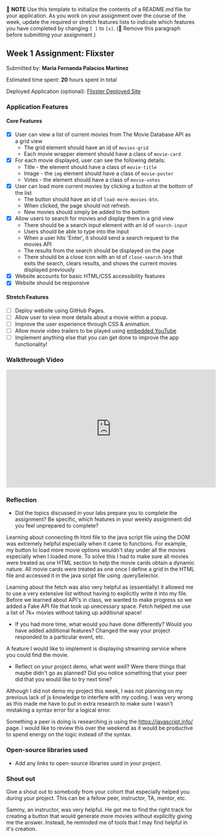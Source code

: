 📝 **NOTE** Use this template to initialize the contents of a README.md file for your application. As you work on your assignment over the course of the week, update the required or stretch features lists to indicate which features you have completed by changing `[ ]` to `[x]`. (🚫 Remove this paragraph before submitting your assignment.)

## Week 1 Assignment: Flixster

Submitted by: **Maria Fernanda Palacios Martinez**

Estimated time spent: **20** hours spent in total

Deployed Application (optional): [Flixster Deployed Site](ADD_LINK_HERE)

### Application Features

#### Core Features

- [x] User can view a list of current movies from The Movie Database API as a grid view
  - The grid element should have an id of `movies-grid`
  - Each movie wrapper element should have a class of `movie-card`
- [x] For each movie displayed, user can see the following details:
  - Title - the element should have a class of `movie-title`
  - Image - the `img` element should have a class of `movie-poster`
  - Votes - the element should have a class of `movie-votes`
- [x] User can load more current movies by clicking a button at the bottom of the list
  - The button should have an id of `load-more-movies-btn`.
  - When clicked, the page should not refresh.
  - New movies should simply be added to the bottom
- [x] Allow users to search for movies and display them in a grid view
  - There should be a search input element with an id of `search-input`
  - Users should be able to type into the input
  - When a user hits 'Enter', it should send a search request to the movies API
  - The results from the search should be displayed on the page
  - There should be a close icon with an id of `close-search-btn` that exits the search, clears results, and shows the current movies displayed previously
- [x] Website accounts for basic HTML/CSS accessibility features
- [x] Website should be responsive

#### Stretch Features

- [ ] Deploy website using GitHub Pages.
- [ ] Allow user to view more details about a movie within a popup.
- [ ] Improve the user experience through CSS & animation.
- [ ] Allow movie video trailers to be played using [embedded YouTube](https://support.google.com/youtube/answer/171780?hl=en)
- [ ] Implement anything else that you can get done to improve the app functionality!

### Walkthrough Video

<iframe width="560" height="315" src="https://www.youtube.com/embed/ZO-yu8E5C34" title="YouTube video player" frameborder="0" allow="accelerometer; autoplay; clipboard-write; encrypted-media; gyroscope; picture-in-picture; web-share" allowfullscreen></iframe>

### Reflection

- Did the topics discussed in your labs prepare you to complete the assignment? Be specific, which features in your weekly assignment did you feel unprepared to complete?

Learning about connecting th html file to the java script file using the DOM was extremely helpful especially when it came to functions. For example, my button to load more movie options wouldn't stay under all the movies especially when I loaded more. To solve this I had to make sure all movies were treated as one HTML section to help the movie cards obtain a dynamic nature. All movie cards were treated as one once I define a grid in the HTML file and accessed it in the java script file using .querySelector.

Learning about the fetch was also very helpful as (essentially) it allowed me to use a very extensive list without having to explicitly write it into my file. Before we learned about API's in class, we wanted to make progress so we added a Fake API file that took up unecessary space. Fetch helped me use a list of 7k+ movies without taking up additional space!

- If you had more time, what would you have done differently? Would you have added additional features? Changed the way your project responded to a particular event, etc.
  
A feature I would like to implement is displaying streaming service where you could find the movie.

- Reflect on your project demo, what went well? Were there things that maybe didn't go as planned? Did you notice something that your peer did that you would like to try next time?

Although I did not demo my project this week, I was not planning on my previous lack of js knowledge to interfere with my coding. I was very wrong as this made me have to put in extra research to make sure I wasn't mistaking a syntax error for a logical error.

Something a peer is doing is researching js using the https://javascript.info/ page. I would like to review this over the weekend as it would be productive to spend energy on the logic instead of the syntax.

### Open-source libraries used

- Add any links to open-source libraries used in your project.

### Shout out

Give a shout out to somebody from your cohort that especially helped you during your project. This can be a fellow peer, instructor, TA, mentor, etc.

Sammy, an instructor, was very helpful. He got me to find the right track for creating a button that would generate more movies without explicitly giving me the answer. Instead, he reminded me of tools that I may find helpful in it's creation. 